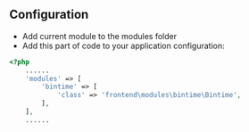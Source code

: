 Configuration
-------------

* Add current module to the modules folder
* Add this part of code to your application configuration:

```php
<?php
    ......
    'modules' => [
        'bintime' => [
            'class' => 'frontend\modules\bintime\Bintime',
        ],
    ],
    ......
```

